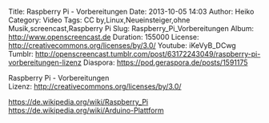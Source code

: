 Title: Raspberry Pi - Vorbereitungen
Date: 2013-10-05 14:03
Author: Heiko
Category: Video
Tags: CC by,Linux,Neueinsteiger,ohne Musik,screencast,Raspberry Pi
Slug: Raspberry_Pi_Vorbereitungen
Album: http://www.openscreencast.de
Duration: 155000
License: http://creativecommons.org/licenses/by/3.0/
Youtube: iKeVyB_DCwg
Tumblr: http://openscreencast.tumblr.com/post/63172243049/raspberry-pi-vorbereitungen-lizenz
Diaspora: https://pod.geraspora.de/posts/1591175

Raspberry Pi - Vorbereitungen  
Lizenz: <http://creativecommons.org/licenses/by/3.0/>  
  
<https://de.wikipedia.org/wiki/Raspberry_Pi>  
<https://de.wikipedia.org/wiki/Arduino-Plattform>

